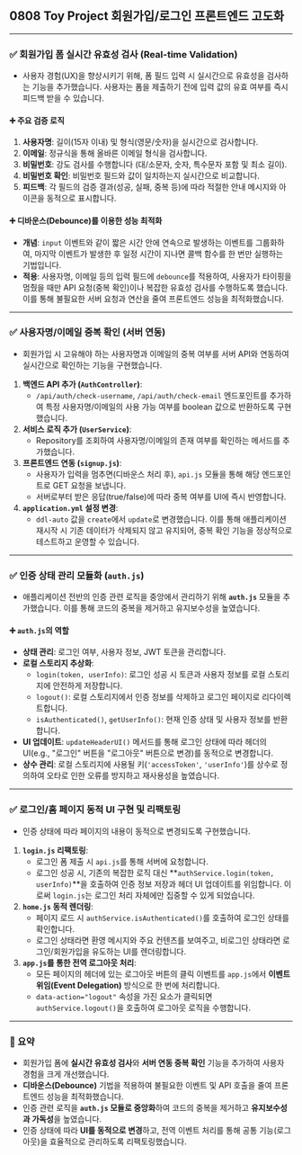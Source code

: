 ## 0808 Toy Project 회원가입/로그인 프론트엔드 고도화

---

### ✅ 회원가입 폼 실시간 유효성 검사 (Real-time Validation)

*   사용자 경험(UX)을 향상시키기 위해, 폼 필드 입력 시 실시간으로 유효성을 검사하는 기능을 추가했습니다. 사용자는 폼을 제출하기 전에 입력 값의 유효 여부를 즉시 피드백 받을 수 있습니다.

#### ➕ 주요 검증 로직

1.  **사용자명**: 길이(15자 이내) 및 형식(영문/숫자)을 실시간으로 검사합니다.
2.  **이메일**: 정규식을 통해 올바른 이메일 형식을 검사합니다.
3.  **비밀번호**: 강도 검사를 수행합니다 (대/소문자, 숫자, 특수문자 포함 및 최소 길이).
4.  **비밀번호 확인**: 비밀번호 필드와 값이 일치하는지 실시간으로 비교합니다.
5.  **피드백**: 각 필드의 검증 결과(성공, 실패, 중복 등)에 따라 적절한 안내 메시지와 아이콘을 동적으로 표시합니다.

#### ➕ 디바운스(Debounce)를 이용한 성능 최적화

*   **개념**: `input` 이벤트와 같이 짧은 시간 안에 연속으로 발생하는 이벤트를 그룹화하여, 마지막 이벤트가 발생한 후 일정 시간이 지나면 콜백 함수를 한 번만 실행하는 기법입니다.
*   **적용**: 사용자명, 이메일 등의 입력 필드에 `debounce`를 적용하여, 사용자가 타이핑을 멈췄을 때만 API 요청(중복 확인)이나 복잡한 유효성 검사를 수행하도록 했습니다. 이를 통해 불필요한 서버 요청과 연산을 줄여 프론트엔드 성능을 최적화했습니다.

---

### ✅ 사용자명/이메일 중복 확인 (서버 연동)

*   회원가입 시 고유해야 하는 사용자명과 이메일의 중복 여부를 서버 API와 연동하여 실시간으로 확인하는 기능을 구현했습니다.

1.  **백엔드 API 추가 (`AuthController`)**:
    *   `/api/auth/check-username`, `/api/auth/check-email` 엔드포인트를 추가하여 특정 사용자명/이메일의 사용 가능 여부를 boolean 값으로 반환하도록 구현했습니다.
2.  **서비스 로직 추가 (`UserService`)**:
    *   Repository를 조회하여 사용자명/이메일의 존재 여부를 확인하는 메서드를 추가했습니다.
3.  **프론트엔드 연동 (`signup.js`)**:
    *   사용자가 입력을 멈추면(디바운스 처리 후), `api.js` 모듈을 통해 해당 엔드포인트로 GET 요청을 보냅니다.
    *   서버로부터 받은 응답(true/false)에 따라 중복 여부를 UI에 즉시 반영합니다.
4.  **`application.yml` 설정 변경**:
    *   `ddl-auto` 값을 `create`에서 `update`로 변경했습니다. 이를 통해 애플리케이션 재시작 시 기존 데이터가 삭제되지 않고 유지되어, 중복 확인 기능을 정상적으로 테스트하고 운영할 수 있습니다.

---

### ✅ 인증 상태 관리 모듈화 (`auth.js`)

*   애플리케이션 전반의 인증 관련 로직을 중앙에서 관리하기 위해 **`auth.js`** 모듈을 추가했습니다. 이를 통해 코드의 중복을 제거하고 유지보수성을 높였습니다.

#### ➕ `auth.js`의 역할

*   **상태 관리**: 로그인 여부, 사용자 정보, JWT 토큰을 관리합니다.
*   **로컬 스토리지 추상화**:
    *   `login(token, userInfo)`: 로그인 성공 시 토큰과 사용자 정보를 로컬 스토리지에 안전하게 저장합니다.
    *   `logout()`: 로컬 스토리지에서 인증 정보를 삭제하고 로그인 페이지로 리다이렉트합니다.
    *   `isAuthenticated()`, `getUserInfo()`: 현재 인증 상태 및 사용자 정보를 반환합니다.
*   **UI 업데이트**: `updateHeaderUI()` 메서드를 통해 로그인 상태에 따라 헤더의 UI(e.g., "로그인" 버튼을 "로그아웃" 버튼으로 변경)를 동적으로 변경합니다.
*   **상수 관리**: 로컬 스토리지에 사용될 키(`'accessToken'`, `'userInfo'`)를 상수로 정의하여 오타로 인한 오류를 방지하고 재사용성을 높였습니다.

---

### ✅ 로그인/홈 페이지 동적 UI 구현 및 리팩토링

*   인증 상태에 따라 페이지의 내용이 동적으로 변경되도록 구현했습니다.

1.  **`login.js` 리팩토링**:
    *   로그인 폼 제출 시 `api.js`를 통해 서버에 요청합니다.
    *   로그인 성공 시, 기존의 복잡한 로직 대신 **`authService.login(token, userInfo)`**을 호출하여 인증 정보 저장과 헤더 UI 업데이트를 위임합니다. 이로써 `login.js`는 로그인 처리 자체에만 집중할 수 있게 되었습니다.
2.  **`home.js` 동적 렌더링**:
    *   페이지 로드 시 `authService.isAuthenticated()`를 호출하여 로그인 상태를 확인합니다.
    *   로그인 상태라면 환영 메시지와 주요 컨텐츠를 보여주고, 비로그인 상태라면 로그인/회원가입을 유도하는 UI를 렌더링합니다.
3.  **`app.js`를 통한 전역 로그아웃 처리**:
    *   모든 페이지의 헤더에 있는 로그아웃 버튼의 클릭 이벤트를 `app.js`에서 **이벤트 위임(Event Delegation)** 방식으로 한 번에 처리합니다.
    *   `data-action="logout"` 속성을 가진 요소가 클릭되면 `authService.logout()`을 호출하여 로그아웃 로직을 수행합니다.

---

### 📌 요약

*   회원가입 폼에 **실시간 유효성 검사**와 **서버 연동 중복 확인** 기능을 추가하여 사용자 경험을 크게 개선했습니다.
*   **디바운스(Debounce)** 기법을 적용하여 불필요한 이벤트 및 API 호출을 줄여 프론트엔드 성능을 최적화했습니다.
*   인증 관련 로직을 **`auth.js` 모듈로 중앙화**하여 코드의 중복을 제거하고 **유지보수성과 가독성**을 높였습니다.
*   인증 상태에 따라 **UI를 동적으로 변경**하고, 전역 이벤트 처리를 통해 공통 기능(로그아웃)을 효율적으로 관리하도록 리팩토링했습니다.
